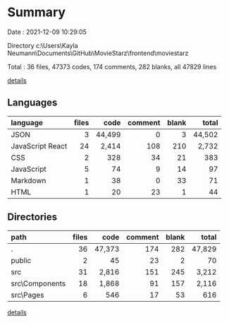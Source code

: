 # Summary

Date : 2021-12-09 10:29:05

Directory c:\Users\Kayla Neumann\Documents\GitHub\MovieStarz\frontend\moviestarz

Total : 36 files,  47373 codes, 174 comments, 282 blanks, all 47829 lines

[details](details.md)

## Languages
| language | files | code | comment | blank | total |
| :--- | ---: | ---: | ---: | ---: | ---: |
| JSON | 3 | 44,499 | 0 | 3 | 44,502 |
| JavaScript React | 24 | 2,414 | 108 | 210 | 2,732 |
| CSS | 2 | 328 | 34 | 21 | 383 |
| JavaScript | 5 | 74 | 9 | 14 | 97 |
| Markdown | 1 | 38 | 0 | 33 | 71 |
| HTML | 1 | 20 | 23 | 1 | 44 |

## Directories
| path | files | code | comment | blank | total |
| :--- | ---: | ---: | ---: | ---: | ---: |
| . | 36 | 47,373 | 174 | 282 | 47,829 |
| public | 2 | 45 | 23 | 2 | 70 |
| src | 31 | 2,816 | 151 | 245 | 3,212 |
| src\Components | 18 | 1,868 | 91 | 157 | 2,116 |
| src\Pages | 6 | 546 | 17 | 53 | 616 |

[details](details.md)